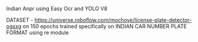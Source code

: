 Indian Anpr using Easy Ocr and YOLO V8

DATASET - https://universe.roboflow.com/mochoye/license-plate-detector-ogxxg  on 150 epochs
trained specifically on INDIAN CAR NUMBER PLATE FORMAT using re module 
